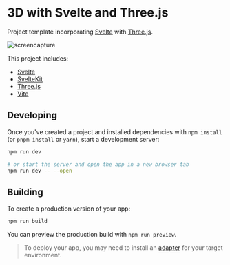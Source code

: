 # 3D with Svelte and Three.js

Project template incorporating [Svelte](https://svelte.dev) with [Three.js](https://threejs.org/).

![screencapture](https://user-images.githubusercontent.com/1213591/188254873-82f8786d-e3cb-421c-8cb8-27462481fc85.gif)

This project includes:
- [Svelte](https://svelte.dev)
- [SvelteKit](https://kit.svelte.dev/)
- [Three.js](https://threejs.org/)
- [Vite](https://vitejs.dev/)


## Developing

Once you've created a project and installed dependencies with `npm install` (or `pnpm install` or `yarn`), start a development server:

```bash
npm run dev

# or start the server and open the app in a new browser tab
npm run dev -- --open
```

## Building

To create a production version of your app:

```bash
npm run build
```

You can preview the production build with `npm run preview`.

> To deploy your app, you may need to install an [adapter](https://kit.svelte.dev/docs/adapters) for your target environment.
